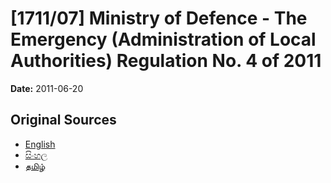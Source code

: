 # [1711/07] Ministry of Defence - The Emergency (Administration of Local Authorities) Regulation No. 4 of 2011

**Date:** 2011-06-20

## Original Sources

- [English](https://documents.gov.lk/view/extra-gazettes/2011/6/1711-07_E.pdf)
- [සිංහල](https://documents.gov.lk/view/extra-gazettes/2011/6/1711-07_S.pdf)
- [தமிழ்](https://documents.gov.lk/view/extra-gazettes/2011/6/1711-07_T.pdf)
